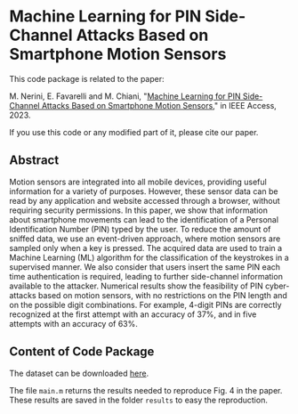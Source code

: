 # Machine Learning for PIN Side-Channel Attacks Based on Smartphone Motion Sensors

This code package is related to the paper:

M. Nerini, E. Favarelli and M. Chiani, "[Machine Learning for PIN Side-Channel Attacks Based on Smartphone Motion Sensors](https://ieeexplore.ieee.org/document/10061187)," in IEEE Access, 2023.

If you use this code or any modified part of it, please cite our paper.

## Abstract

Motion sensors are integrated into all mobile devices, providing useful information for a variety of purposes. However, these sensor data can be read by any application and website accessed through a browser, without requiring security permissions. In this paper, we show that information about smartphone movements can lead to the identification of a Personal Identification Number (PIN) typed by the user. To reduce the amount of sniffed data, we use an event-driven approach, where motion sensors are sampled only when a key is pressed. The acquired data are used to train a Machine Learning (ML) algorithm for the classification of the keystrokes in a supervised manner. We also consider that users insert the same PIN each time authentication is required, leading to further side-channel information available to the attacker. Numerical results show the feasibility of PIN cyber-attacks based on motion sensors, with no restrictions on the PIN length and on the possible digit combinations. For example, 4-digit PINs are correctly recognized at the first attempt with an accuracy of 37%, and in five attempts with an accuracy of 63%.

## Content of Code Package

The dataset can be downloaded [here](https://www.dropbox.com/scl/fo/qrwfwygxs801qoh88miwd/h?dl=0&rlkey=xblkn11p83eu0mn2j8hcksjtp).

The file `main.m` returns the results needed to reproduce Fig. 4 in the paper.
These results are saved in the folder `results` to easy the reproduction.
